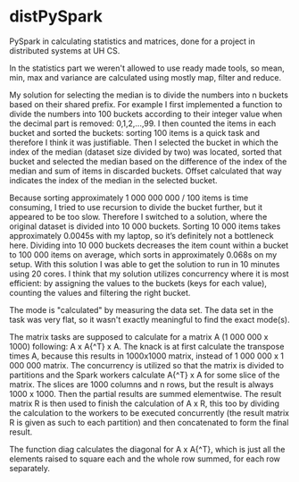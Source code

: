 # distPySpark
PySpark in calculating statistics and matrices, done for a project in distributed systems at UH CS.

In the statistics part we weren't allowed to use ready made tools, so mean, min, max and variance are calculated using mostly map, filter and reduce. 

My solution for selecting the median is to divide the numbers into n buckets based on their shared prefix. For example I first implemented a function to divide the numbers into 100 buckets according to their integer value when the decimal part is removed: 0,1,2,...,99. I then counted the items in each bucket and sorted the buckets: sorting 100 items is a quick task and therefore I think it was justifiable. Then I selected the bucket in which the index of the median (dataset size divided by two) was located, sorted that bucket and selected the median based on the difference of the index of the median and sum of items in discarded buckets. Offset calculated that way indicates the index of the median in the selected bucket.

Because sorting approximately 1 000 000 000 / 100 items is time consuming, I tried to use recursion to divide the bucket further, but it appeared to be too slow. Therefore I switched to a solution, where the original dataset is divided into 10 000 buckets. Sorting 10 000 items takes approximately 0.0045s with my laptop, so it’s definitely not a bottleneck here. Dividing into 10 000 buckets decreases the item count within a bucket to 100 000 items on average, which sorts in approximately 0.068s on my setup. With this solution I was able to get the solution to run in 10 minutes using 20 cores. I think that my solution utilizes concurrency where it is most efficient: by assigning the values to the buckets (keys for each value), counting the values and filtering the right bucket.

The mode is "calculated" by measuring the data set. The data set in the task was very flat, so it wasn't exactly meaningful to find the exact mode(s). 

The matrix tasks are supposed to calculate for a matrix A (1 000 000 x 1000) following: A x A{^T} x A. The knack is at first calculate the transpose times A, because this results in 1000x1000 matrix, instead of 1 000 000 x 1 000 000 matrix. The concurrency is utilized so that the matrix is divided to partitions and the Spark workers calculate A{^T} x A for some slice of the matrix. The slices are 1000 columns and n rows, but the result is always 1000 x 1000. Then the partial results are summed elementwise. The result matrix R is then used to finish the calculation of A x R, this too by dividing the calculation to the workers to be executed concurrently (the result matrix R is given as such to each partition) and then concatenated to form the final result. 

The function diag calculates the diagonal for A x A{^T}, which is just all the elements raised to square each and the whole row summed, for each row separately. 

